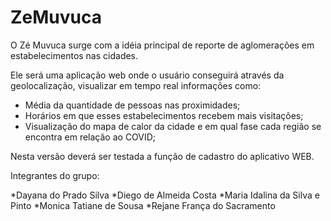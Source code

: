 # ZeMuvuca

O Zé Muvuca surge com a idéia principal de reporte de aglomerações em estabelecimentos nas cidades. 

Ele será uma aplicação web onde o usuário conseguirá através da geolocalização, visualizar em tempo real informações como:
* Média da quantidade de pessoas nas proximidades;
* Horários em que esses estabelecimentos recebem mais visitações;
* Visualização do mapa de calor da cidade e em qual fase cada região se encontra em relação ao COVID;

Nesta versão deverá ser testada a função de cadastro do aplicativo WEB.

Integrantes do grupo:

*Dayana do Prado Silva
*Diego de Almeida Costa
*Maria Idalina da Silva e Pinto
*Monica Tatiane de Sousa
*Rejane França do Sacramento
